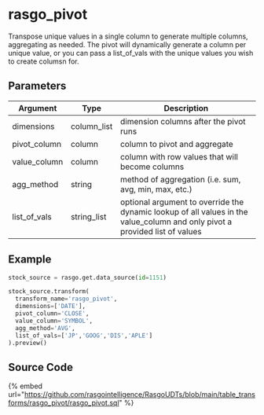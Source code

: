 

# rasgo_pivot

Transpose unique values in a single column to generate multiple columns, aggregating as needed. The pivot will dynamically generate a column per unique value, or you can pass a list_of_vals with the unique values you wish to create columsn for.

## Parameters

|   Argument   |    Type     |                                                         Description                                                         |
| ------------ | ----------- | --------------------------------------------------------------------------------------------------------------------------- |
| dimensions   | column_list | dimension columns after the pivot runs                                                                                      |
| pivot_column | column      | column to pivot and aggregate                                                                                               |
| value_column | column      | column with row values that will become columns                                                                             |
| agg_method   | string      | method of aggregation (i.e. sum, avg, min, max, etc.)                                                                       |
| list_of_vals | string_list | optional argument to override the dynamic lookup of all values in the value_column and only pivot a provided list of values |


## Example

```python
stock_source = rasgo.get.data_source(id=1151)

stock_source.transform(
  transform_name='rasgo_pivot',
  dimensions=['DATE'],
  pivot_column='CLOSE',
  value_column='SYMBOL',
  agg_method='AVG',
  list_of_vals=['JP','GOOG','DIS','APLE']
).preview()
```

## Source Code

{% embed url="https://github.com/rasgointelligence/RasgoUDTs/blob/main/table_transforms/rasgo_pivot/rasgo_pivot.sql" %}

